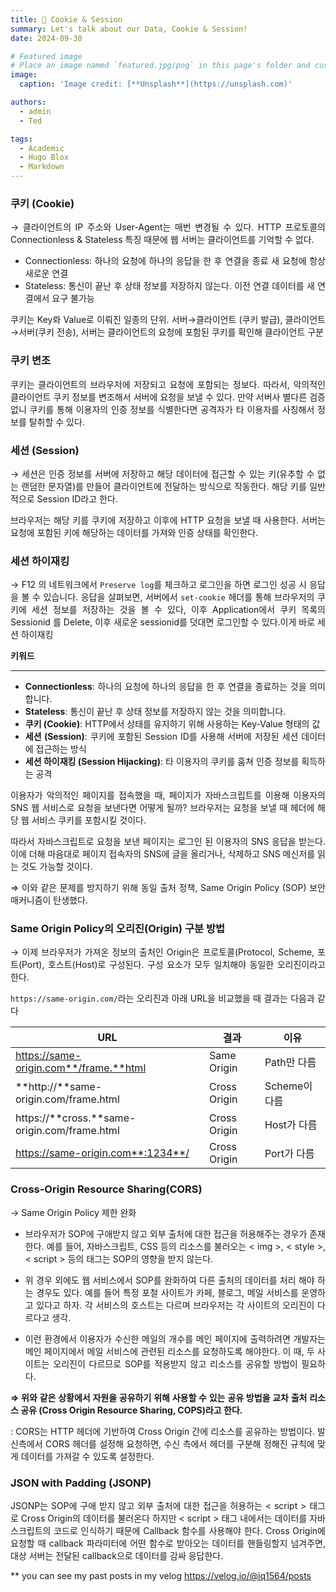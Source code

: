 ```yaml
---
title: 🍪 Cookie & Session
summary: Let's talk about our Data, Cookie & Session!
date: 2024-09-30

# Featured image
# Place an image named `featured.jpg/png` in this page's folder and customize its options here.
image:
  caption: 'Image credit: [**Unsplash**](https://unsplash.com)'

authors:
  - admin
  - Ted

tags:
  - Academic
  - Hugo Blox
  - Markdown
---
```

<style>
    body {
        text-align: justify; /* 양쪽 정렬 */
    }
</style>

### 쿠키 (Cookie)

→ 클라이언트의 IP 주소와 User-Agent는 매번 변경될 수 있다. HTTP 프로토콜의  Connectionless & Stateless 특징 때문에 웹 서버는 클라이언트를 기억할 수 없다.

- Connectionless: 하나의 요청에 하나의 응답을 한 후 연결을 종료 새 요청에 항상 새로운 연결
- Stateless: 통신이 끝난 후 상태 정보를 저장하지 않는다. 이전 연결 데이터를 새 연결에서 요구 불가능

쿠키는 Key롸 Value로 이뤄진 일종의 단위. 서버→클라이언트 (쿠키 발급), 클라이언트→서버(쿠키 전송), 서버는 클라이언트의 요청에 포함된 쿠키를 확인해 클라이언트 구분


### 쿠키 변조

쿠키는 클라이언트의 브라우저에 저장되고 요청에 포함되는 정보다. 따라서, 악의적인 클라이언트 쿠키 정보를 변조해서 서버에 요청을 보낼 수 있다. 만약 서버사 별다른 검증 없니 쿠키를 통해 이용자의 인증 정보를 식별한다면 공격자가 타 이용자를 사칭해서 정보를 탈취할 수 있다.


### 세션 (Session)

→ 세션은 인증 정보를 서버에 저장하고 해당 데이터에 접근할 수 있는 키(유추할 수 없는 랜덤한 문자열)를 만들어 클라이언트에 전달하는 방식으로 작동한다. 해당 키를 일반적으로 Session ID라고 한다.

브라우저는 해당 키를 쿠키에 저장하고 이후에 HTTP 요청을 보낼 때 사용한다. 서버는 요청에 포함된 키에 해당하는 데이터를 가져와 인증 상태를 확인한다.

### 세션 하이재킹

→ F12 의 네트워크에서 `Preserve log`를 체크하고 로그인을 하면 로그인 성공 시 응답을 볼 수 있습니다. 응답을 살펴보면, 서버에서 `set-cookie` 헤더를 통해 브라우저의 쿠키에 세션 정보를 저장하는 것을 볼 수 있다, 이후 Application에서 쿠키 목록의 Sessionid 를 Delete, 이후 새로운 sessionid를 덧대면 로그인할 수 있다.이게 바로 세션 하이재킹

**키워드**

---

- **Connectionless**: 하나의 요청에 하나의 응답을 한 후 연결을 종료하는 것을 의미합니다.
- **Stateless**: 통신이 끝난 후 상태 정보를 저장하지 않는 것을 의미합니다.
- **쿠키 (Cookie)**: HTTP에서 상태를 유지하기 위해 사용하는 Key-Value 형태의 값
- **세션 (Session)**: 쿠키에 포함된 Session ID를 사용해 서버에 저장된 세션 데이터에 접근하는 방식
- **세션 하이재킹 (Session Hijacking)**: 타 이용자의 쿠키를 훔쳐 인증 정보를 획득하는 공격

이용자가 악의적인 페이지를 접속했을 때, 페이지가 자바스크립트를 이용해 이용자의 SNS 웹 서비스로 요청을 보낸다면 어떻게 될까? 브라우저는 요청을 보낼 때 헤더에 해당 웹 서비스 쿠키를 포함시킬 것이다.

따라서 자바스크립트로 요청을 보낸 페이지는 로그인 된 이용자의 SNS 응답을 받는다. 이에 더해 마음대로 페이지 접속자의 SNS에 글을 올리거나, 삭제하고 SNS 메신저를 읽는 것도 가능할 것이다.

⇒ 이와 같은 문제를 방지하기 위해 동일 출처 정책, Same Origin Policy (SOP) 보안 매커니즘이 탄생했다.

### Same Origin Policy의 오리진(Origin) 구분 방법

→ 이제 브라우저가 가져온 정보의 출처인 Origin은 프로토콜(Protocol, Scheme, 포트(Port), 호스트(Host)로 구성된다. 구성 요소가 모두 일치해야 동일한 오리진이라고 한다.

`https://same-origin.com/`라는 오리진과 아래 URL을 비교했을 때 결과는 다음과 같다

| **URL** | **결과** | **이유** |
| --- | --- | --- |
| https://same-origin.com**/frame.**html | Same Origin | Path만 다름 |
| **http://**same-origin.com/frame.html | Cross Origin | Scheme이 다름 |
| https://**cross.**same-origin.com/frame.html | Cross Origin | Host가 다름 |
| https://same-origin.com**:1234**/ | Cross Origin | Port가 다름 |

### Cross-Origin Resource Sharing(CORS)

→ Same Origin Policy 제한 완화

- 브라우저가 SOP에 구애받지 않고 외부 출처에 대한 접근을 허용해주는 경우가 존재한다. 예를 들어, 자바스크립트, CSS 등의 리소스를 불러오는 < img >, < style >, < script > 등의 태그는 SOP의 영향을 받지 않는다.

- 위 경우 외에도 웹 서비스에서 SOP를 완화하여 다른 출처의 데이터를 처리 해야 하는 경우도 있다. 예를 들어 특정 포철 사이트가 카페, 블로그, 메일 서비스를 운영하고 있다고 하자. 각 서비스의 호스트는 다르며 브라우저는 각 사이트의 오리진이 다르다고 생각.

- 이런 환경에서 이용자가 수신한 메일의 개수를 메인 페이지에 출력하려면 개발자는 메인 페이지에서 메일 서비스에 관련된 리소스를 요청하도록 해야한다. 이 때, 두 사이트는 오리진이 다르므로 SOP를 적용받지 않고 리소스를 공유할 방법이 필요하다.

**⇒ 위와 같은 상황에서 자원을 공유하기 위해 사용할 수 있는 공유 방법을 교차 출처 리소스 공유 (Cross Origin Resource Sharing, COPS)라고 한다.**

: CORS는 HTTP 헤더에 기반하여 Cross Origin 간에 리소스를 공유하는 방법이다. 발신측에서 CORS 헤더를 설정해 요청하면, 수신 측에서 헤더를 구분해 정해진 규칙에 맞게 데이터를 가져갈 수 있도록 설정한다.

### JSON with Padding (JSONP)

JSONP는 SOP에 구애 받지 않고 외부 출처에 대한 접근을 허용하는 < script > 태그로 Cross Origin의 데이터를 불러온다 하지만 < script > 태그 내에서는 데이터를 자바 스크립트의 코드로 인식하기 때문에 Callback 함수를 사용해야 한다. Cross Origin에 요청할 때 callback 파라미터에 어떤 함수로 받아오는 데이터를 핸들링할지 넘겨주면, 대상 서버는 전달된 callback으로 데이터를 감싸 응답한다.

** you can see my past posts in my velog https://velog.io/@iq1564/posts
